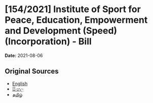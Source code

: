 # [154/2021] Institute of Sport for Peace, Education, Empowerment and Development (Speed) (Incorporation) - Bill

**Date:** 2021-08-06

## Original Sources

- [English](https://documents.gov.lk/view/bills/2021/8/154-2021_E.pdf)
- [සිංහල](https://documents.gov.lk/view/bills/2021/8/154-2021_S.pdf)
- [தமிழ்](https://documents.gov.lk/view/bills/2021/8/154-2021_T.pdf)
